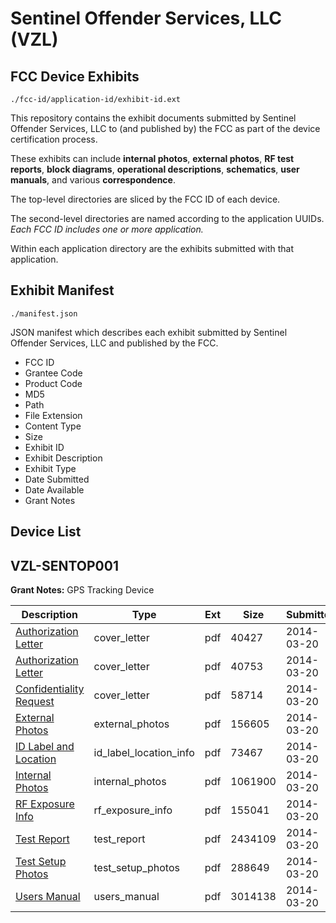 # Sentinel Offender Services, LLC (VZL)
## FCC Device Exhibits

```
./fcc-id/application-id/exhibit-id.ext
```

This repository contains the exhibit documents submitted by Sentinel Offender Services, LLC to (and published by) the FCC as part of the device certification process.

These exhibits can include **internal photos**, **external photos**, **RF test reports**, **block diagrams**, **operational descriptions**, **schematics**, **user manuals**, and various **correspondence**.

The top-level directories are sliced by the FCC ID of each device.

The second-level directories are named according to the application UUIDs. *Each FCC ID includes one or more application.*

Within each application directory are the exhibits submitted with that application. 

## Exhibit Manifest

```
./manifest.json
```

JSON manifest which describes each exhibit submitted by Sentinel Offender Services, LLC and published by the FCC.

- FCC ID
- Grantee Code
- Product Code
- MD5
- Path
- File Extension
- Content Type
- Size
- Exhibit ID
- Exhibit Description
- Exhibit Type
- Date Submitted
- Date Available
- Grant Notes

## Device List
## VZL-SENTOP001
**Grant Notes:** GPS Tracking Device

| Description | Type | Ext | Size | Submitted | Available |
| ----------- | ---- | --- | ---- | --------- | --------- |
| [Authorization Letter](VZL-SENTOP001/b0cbc8c9f1a47a9e20b6fe951430e6bd/2221054.pdf) | cover_letter | pdf | 40427 | 2014-03-20 | 2014-03-20 |
| [Authorization Letter](VZL-SENTOP001/b0cbc8c9f1a47a9e20b6fe951430e6bd/2221055.pdf) | cover_letter | pdf | 40753 | 2014-03-20 | 2014-03-20 |
| [Confidentiality Request](VZL-SENTOP001/b0cbc8c9f1a47a9e20b6fe951430e6bd/2221056.pdf) | cover_letter | pdf | 58714 | 2014-03-20 | 2014-03-20 |
| [External Photos](VZL-SENTOP001/b0cbc8c9f1a47a9e20b6fe951430e6bd/2221057.pdf) | external_photos | pdf | 156605 | 2014-03-20 | 2014-03-20 |
| [ID Label and Location](VZL-SENTOP001/b0cbc8c9f1a47a9e20b6fe951430e6bd/2221058.pdf) | id_label_location_info | pdf | 73467 | 2014-03-20 | 2014-03-20 |
| [Internal Photos](VZL-SENTOP001/b0cbc8c9f1a47a9e20b6fe951430e6bd/2221059.pdf) | internal_photos | pdf | 1061900 | 2014-03-20 | 2014-03-20 |
| [RF Exposure Info](VZL-SENTOP001/b0cbc8c9f1a47a9e20b6fe951430e6bd/2221062.pdf) | rf_exposure_info | pdf | 155041 | 2014-03-20 | 2014-03-20 |
| [Test Report](VZL-SENTOP001/b0cbc8c9f1a47a9e20b6fe951430e6bd/2221066.pdf) | test_report | pdf | 2434109 | 2014-03-20 | 2014-03-20 |
| [Test Setup Photos](VZL-SENTOP001/b0cbc8c9f1a47a9e20b6fe951430e6bd/2221067.pdf) | test_setup_photos | pdf | 288649 | 2014-03-20 | 2014-03-20 |
| [Users Manual](VZL-SENTOP001/b0cbc8c9f1a47a9e20b6fe951430e6bd/2221068.pdf) | users_manual | pdf | 3014138 | 2014-03-20 | 2014-03-20 |
